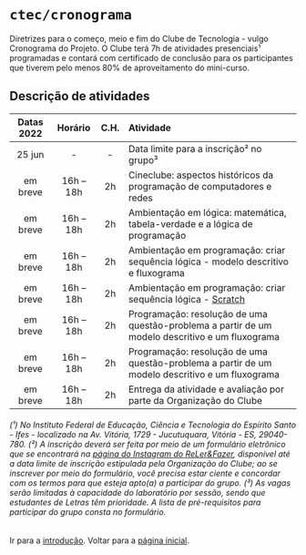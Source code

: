 # <code>ctec/cronograma</code>

Diretrizes para o começo, meio e fim do Clube de Tecnologia - vulgo Cronograma do Projeto.
O Clube terá 7h de atividades presenciais¹ programadas e contará com certificado de conclusão para os participantes que tiverem pelo menos 80% de aproveitamento do mini-curso.

## Descrição de atividades

| Datas 2022  |  Horário  |  C.H.  |  Atividade  |
| :---: | :---: | :---: | :--- |
|  25 jun |  -  |  -  |  Data limite para a inscrição² no grupo³ |
|  em breve |  16h – 18h |  2h  |  Cineclube: aspectos históricos da programação de computadores e redes |
|  em breve |  16h – 18h |  2h  |  Ambientação em lógica: matemática, tabela-verdade e a lógica de programação |
|  em breve |  16h – 18h |  2h  |  Ambientação em programação: criar sequência lógica - modelo descritivo e fluxograma |
|  em breve |  16h – 18h |  2h  |  Ambientação em programação: criar sequência lógica - [Scratch](https://scratch.mit.edu/) |
|  em breve |  16h – 18h |  2h  |  Programação: resolução de uma questão-problema a partir de um modelo descritivo e um fluxograma |
|  em breve |  16h – 18h |  2h  |  Programação: resolução de uma questão-problema a partir de um modelo descritivo e um fluxograma |
|  em breve |  16h – 18h |  2h  |  Entrega da atividade e avaliação por parte da Organização do Clube |

###### (¹) No Instituto Federal de Educação, Ciência e Tecnologia do Espírito Santo - Ifes - localizado na Av. Vitória, 1729 - Jucutuquara, Vitória - ES, 29040-780. (²) A inscrição deverá ser feita por meio de um formulário eletrônico que se encontrará na [página do Instagram do ReLer&Fazer](https://www.instagram.com/relerefazeres), disponível até a data limite de inscrição estipulada pela Organização do Clube; ao se inscrever por meio do formulário, você precisa estar ciente e concordar com os termos para que esteja apto(a) a participar do grupo. (³) As vagas serão limitadas à capacidade do laboratório por sessão, sendo que estudantes de Letras têm prioridade. A lista de pré-requisitos para participar do grupo consta no formulário.

Ir para a [introdução](../main/cap1.md).
Voltar para a [página inicial](https://github.com/fppissarra/ctec).
